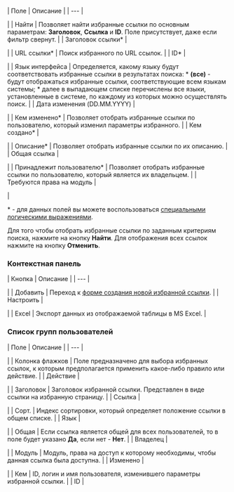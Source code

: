 | Поле | Описание |
| --- |

|
| Найти | Позволяет найти избранные ссылки по основным параметрам: **Заголовок**, **Ссылка** и **ID**. Поле присутствует, даже если фильтр свернут. |
| Заголовок ссылки\* |

|
| URL ссылки\* | Поиск избранного по URL ссылок. |
| ID\* |

|
| Язык интерфейса | Определяется, какому языку будут соответствовать избранные ссылки в результатах поиска:  * **(все)** - будут отображаться избранные ссылки, соответствующие всем языкам системы; * далее в выпадающем списке перечислены все языки, установленные в системе, по каждому из которых можно осуществлять поиск. |
| Дата изменения (DD.MM.YYYY) |

|
| Кем изменено\* | Позволяет отобрать избранные ссылки по пользователю, который изменил параметры избранного. |
| Кем создано\* |

|
| Описание\* | Позволяет отобрать избранные ссылки по их описанию. |
| Общая ссылка |

|
| Принадлежит пользователю\* | Позволяет отобрать избранные ссылки по пользователю, который является их владельцем. |
| Требуются права на модуль |

|

\* - для данных полей вы можете воспользоваться [специальными логическими выражениями](https://dev.1c-bitrix.ru/api_help/main/general/filter.php).

Для того чтобы отобрать избранные ссылки по заданным критериям поиска, нажмите на кнопку **Найти**. Для отображения всех ссылок нажмите на кнопку **Отменить**.

### Контекстная панель

| Кнопка | Описание |
| --- |

|
| Добавить | Переход к [форме создания новой избранной ссылки](/user_help/settings/favorites/favorite_edit.php). |
| Настроить |

|
| Excel | Экспорт данных из отображаемой таблицы в MS Excel. |

### Список групп пользователей

| Поле | Описание |
| --- |

|
| Колонка флажков | Поле предназначено для выбора избранных ссылок, к которым предполагается применить какое-либо правило или действие. |
| Действие |

|
| Заголовок | Заголовок избранной ссылки. Представлен в виде ссылки на избранную страницу. |
| Ссылка |

|
| Сорт. | Индекс сортировки, который определяет положение ссылки в общем списке. |
| Язык |

|
| Общая | Если ссылка является общей для всех пользователей, то в поле будет указано **Да**, если нет - **Нет**. |
| Владелец |

|
| Модуль | Модуль, права на доступ к которому необходимы, чтобы данная ссылка была доступна. |
| Изменено |

|
| Кем | ID, логин и имя пользователя, изменившего параметры избранной ссылки. |
| ID |